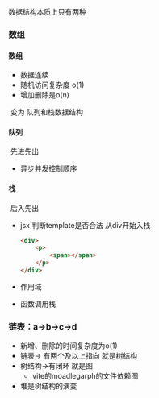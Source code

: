 数据结构本质上只有两种

### 数组

#### 数组

- 数据连续
- 随机访问复杂度 o(1)
- 增加删除是o(n)

​    变为 队列和栈数据结构

#### 队列

​	先进先出
  - 异步并发控制顺序

    

#### 栈

​	后入先出

 - jsx 判断template是否合法 从div开始入栈

   ```html
   <div>
       <p>
           <span></span>
       </p>
   </div>
   ```

 - 作用域

 - 函数调用栈



### 链表：a->b->c->d

- 新增、删除的时间复杂度为o(1)
- 链表-> 有两个及以上指向 就是树结构
- 树结构->有闭环 就是图
  - vite的moadlegarph的文件依赖图
-  堆是树结构的演变

